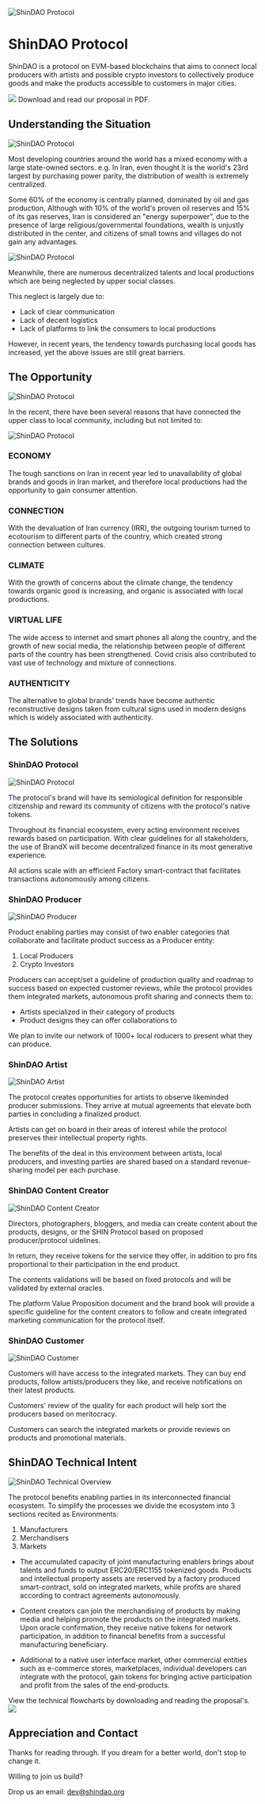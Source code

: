 ![ShinDAO Protocol](./assets/imgs/ShinDAO-header-img.jpg)

# ShinDAO Protocol

ShinDAO is a protocol on EVM-based blockchains that aims to connect local producers with artists and possible crypto investors to collectively produce goods and make the products accessible to customers in major cities.

[<img src="./assets/imgs/shindao-download-proposal.jpg">](https://github.com/shin-dao/proposal/raw/main/ShinDAO%20Proposal%20to%20UNICEF.pdf)
Download and read our proposal in PDF.


## Understanding the Situation
![ShinDAO Protocol](./assets/imgs/shindao-situation-alpha.jpg)

Most developing countries around the world has a mixed economy with a large state-owned sectors. e.g. In Iran, even thought it is the world's 23rd largest by purchasing power parity, the distribution of wealth is extremely centralized.

Some 60% of the economy is centrally planned, dominated by oil and gas production, Although with 10% of the world's proven oil reserves and 15% of its gas reserves, Iran is considered an "energy superpower”, due to the presence of large religious/governmental foundations, wealth is unjustly distributed in the center, and citizens of small towns and villages do not gain any advantages.

![ShinDAO Protocol](./assets/imgs/shindao-centeralized-wealth-economy.png)

Meanwhile, there are numerous decentralized
talents and local productions which are being
neglected by upper social classes.

This neglect is largely due to:

- Lack of clear communication
- Lack of decent logistics
- Lack of platforms to link the consumers to local productions

However, in recent years, the tendency towards
purchasing local goods has increased, yet the
above issues are still great barriers.

## The Opportunity
![ShinDAO Protocol](./assets/imgs/shindao-opportunity-alpha.jpg)

In the recent, there have been several reasons that have connected
the upper class to local community, including but not limited to:

![ShinDAO Protocol](./assets/imgs/shindao-opportunity-spread.jpg)

### ECONOMY 
The tough sanctions on Iran in recent year led to unavailability of global brands and goods in Iran market, and therefore local productions had the opportunity to gain consumer attention.

### CONNECTION
With the devaluation of Iran currency (IRR), the outgoing tourism turned to ecotourism to different parts of the country, which created strong connection between cultures.

### CLIMATE
With the growth of concerns about the climate change,
the tendency towards organic good is increasing,
and organic is associated with local productions.

### VIRTUAL LIFE 
The wide access to internet and smart phones all along
the country, and the growth of new social media, the
relationship between people of different parts of the
country has been strengthened. Covid crisis also contributed to vast use of technology and mixture of
connections.

### AUTHENTICITY
The alternative to global brands’ trends have become
authentic reconstructive designs taken from cultural
signs used in modern designs which is widely associated with authenticity.

## The Solutions

### ShinDAO Protocol
![ShinDAO Protocol](./assets/imgs/shindao-solusion-protocol.jpg)

The protocol's brand will have its
semiological definition for responsible citizenship and reward its community of citizens with the protocol's native tokens.

Throughout its financial ecosystem, every acting environment receives rewards based on participation.
With clear guidelines for all stakeholders, the use of BrandX will become decentralized finance in its most generative experience.

All actions scale with an efficient Factory smart-contract that facilitates transactions autonomously among citizens.


### ShinDAO Producer
![ShinDAO Producer](./assets/imgs/shindao-solusion-producers.jpg)

Product enabling parties may consist of two enabler categories that collaborate and facilitate product success as a Producer entity:

1. Local Producers
2. Crypto Investors

Producers can accept/set a guideline of production quality and roadmap to success based on expected customer reviews, while the protocol  provides them integrated markets, autonomous profit sharing and connects them to:

- Artists specialized in their category of products
- Product designs they can offer collaborations to

We plan to invite our network of 1000+ local roducers to present what they can produce.


### ShinDAO Artist
![ShinDAO Artist](./assets/imgs/shindao-solusion-artists.jpg)

The protocol creates opportunities for artists to observe likeminded producer submissions. They arrive at mutual agreements that elevate both parties in concluding a finalized product.

Artists can get on board in their areas of interest while the protocol preserves their intellectual property rights.

The benefits of the deal in this environment between artists, local producers, and investing parties are shared based on a standard revenue-sharing model per each purchase.


### ShinDAO Content Creator
![ShinDAO Content Creator](./assets/imgs/shindao-solusion-content-creators.jpg)

Directors, photographers, bloggers, and media can create content about the products, designs, or the SHIN Protocol based on proposed producer/protocol uidelines.

In return, they receive tokens for the service they offer, in addition to pro fits proportional to their participation in the end product.

The contents validations will be based on fixed protocols and will be validated by external oracles.

The platform Value Proposition document and the brand book will provide a specific guideline for the content creators to follow and create integrated marketing communication for the protocol itself.


### ShinDAO Customer
![ShinDAO Customer](./assets/imgs/shindao-solusion-customers.jpg)

Customers will have access to the integrated markets. They can buy end products, follow artists/producers they like, and receive notifications on their latest products.

Customers' review of the quality for each product will help sort the producers based on meritocracy.

Customers can search the integrated markets or provide
reviews on products and promotional materials.


## ShinDAO Technical Intent
![ShinDAO Technical Overview](./assets/imgs/tech-description.jpg)

The protocol benefits enabling parties in its interconnected financial ecosystem. To simplify the processes we divide the ecosystem into 3 sections recited as Environments:

1. Manufacturers
2. Merchandisers
3. Markets

- The accumulated capacity of joint manufacturing enablers brings about talents and funds to output ERC20/ERC1155 tokenized goods. Products and intellectual property assets are reserved by a factory produced smart-contract, sold on integrated markets, while profits are shared according to contract agreements autonomously.

- Content creators can join the merchandising of products by making media and helping promote the products on the integrated markets. Upon oracle confirmation, they receive native tokens for network participation, in addition to financial benefits from a successful manufacturing beneficiary.

- Additional to a native user interface market, other commercial entities such as e-commerce stores, marketplaces, individual developers can integrate with the protocol, gain tokens for bringing active participation and profit from the sales of the end-products.

View the technical flowcharts by downloading and reading the proposal's.
[<img src="./assets/imgs/shindao-download-proposal.jpg">](https://github.com/shin-dao/proposal/raw/main/ShinDAO%20Proposal%20to%20UNICEF.pdf)

## Appreciation and Contact
Thanks for reading through. If you dream for a better world, don't stop to change it. 

Willing to join us build? 

Drop us an email: 
[dev@shindao.org](mailto:dev@shindao.org)




